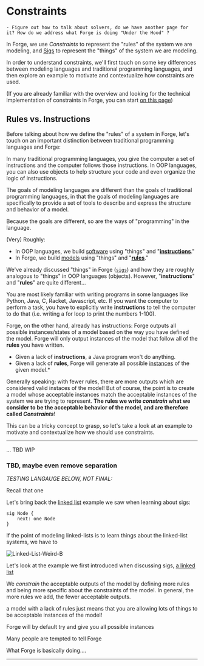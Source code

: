 # Constraints

```admonish danger title="TODO"
- Figure out how to talk about solvers, do we have another page for it? How do we address what Forge is doing "Under the Hood" ?
```

<!--
```admonish danger title="TODO"
- **PAGE IS UNFINISHED!**:
  - Needs re-wording past Rules vs. Instructions, perhaps refactoring to different page
  - Fit the linked list example in there somehow
  - Needs transition statement into constraint types and such
- Clarify or remove * relating to "can/will generate many instances of a model." Well, will Forge **always** do this?
- Add * caveat about "not all possible instances because of inherent bounds (and then link to bounds chapter)
``` -->

In Forge, we use _Constraints_ to represent the "rules" of the system we are modeling, and [Sigs](../sigs/sigs.md) to represent the "things" of the system we are modeling.

In order to understand constraints, we'll first touch on some key differences between modeling languages and traditional programming languages, and then explore an example to motivate and contextualize how constraints are used.

<!-- In order to understand constraints and how they work, we need some context about modeling languages: -->

(If you are already familiar with the overview and looking for the technical implementation of constraints in Forge, you can start [on this page](../constraints/constraint-types.md))

<!--
Recall that in the overview of [what a model is](../overview.md#models), we said that a model

> "...explicitly defines both the "things" that exist in the system, and the "rules" of the system." -->

## Rules vs. Instructions

Before talking about how we define the "rules" of a system in Forge, let's touch on an important distinction between traditional programming languages and Forge:

In many traditional programming languages, you give the computer a set of instructions and the computer follows those instructions. In OOP languages, you can also use objects to help structure your code and even organize the logic of instructions.

The goals of modeling languages are different than the goals of traditional programming languages, in that the goals of modeling languages are specifically to provide a set of tools to describe and express the structure and behavior of a model.

Because the goals are different, so are the ways of "programming" in the language.

<!--
Forge, under the hood, already has

So our job is to write rules, which the existing instructions...

Modeling languages are fundamentally different in that the programmer

With different goals, we have a different development paradigm. -->

(Very) Roughly:

- In OOP languages, we build <ins>software</ins> using "things" and "**<ins>instructions</ins>**."
- In Forge, we build <ins>models</ins> using "things" and "**<ins>rules</ins>**."

We've already discussed "things" in Forge ([`sigs`](../sigs/sigs.md)) and how they are roughly analogous to "things" in OOP languages (objects). However, "**instructions**" and "**rules**" are quite different...

You are most likely familiar with writing programs in some languages like Python, Java, C, Racket, Javascript, etc. If you want the computer to perform a task, you have to explicitly write **instructions** to tell the computer to do that (i.e. writing a for loop to print the numbers 1-100).

<!-- Forge, on the other hand, already has instructions (solver\*) -->

Forge, on the other hand, already has instructions: Forge outputs all possible instances/states of a model based on the way you have defined the model. Forge will only output instances of the model that follow all of the **rules** you have written.

 <!-- uses **rules** that you write to only provide you with valid instances of a model. This is a fundamentally different way to think about "building" something, for the following reason: -->

<!-- analyzes the model you define and outputs all the possible instances that follow the structure and rules of the model\*. With fewer rules, more things are acceptable instances of the model! -->

- Given a lack of **instructions**, a Java program won't do anything.
- Given a lack of **rules**, Forge will generate all possible [instances](../overview.md#instances) of the given model.\*

Generally speaking: with fewer rules, there are more outputs which are considered valid instaces of the model! But of course, the point is to create a model whose acceptable instances match the acceptable instances of the system we are trying to represent. **The rules we write _constrain_ what we consider to be the acceptable behavior of the model, and are therefore called _Constraints_**!

This can be a tricky concept to grasp, so let's take a look at an example to motivate and contextualize how we should use constraints.

---

<!--
_TODO: BEFORE TALKING ABOUT IMPL DETAILS OF CONSTRAINTS IN FORGE, LET'S TALK ABOUT HOW CONSTRAINTS PLAY INTO BUILDING MODELS BY LOOKING AT AN EXAMPLE_ -->

... TBD WIP

### TBD, maybe even remove separation

_TESTING LANGAUGE BELOW, NOT FINAL:_

Recall that one

Let's bring back the [linked list](../../building-models/sigs/sigs.md#admonition-example-sig-w-one-field) example we saw when learning about sigs:

```
sig Node {
    next: one Node
}
```

If the point of modeling linked-lists is to learn things about the linked-list systems, we have to

<!--
![LinkedList-Normal](../../../images/constraints/LinkedList-normal.png)
![LL-Weird-A](../../images/constraints/LinkedList-weird-A.png) -->

![Linked-List-Weird-B](../../images/constraints/LinkedList-weird-B.png)

Let's look at the example we first introduced when discussing sigs, [a linked list](../../building-models/sigs/sigs.md#admonition-example-sig-w-one-field)

We _constrain_ the acceptable outputs of the model by defining more rules and being more specific about the constraints of the model. In general, the more rules we add, the fewer acceptable outputs.

a model with a lack of rules just means that you are allowing lots of things to be acceptable instances of the model!

Forge will by default try and give you all possible instances

<!-- In Forge, the computer already has a set of instructions: construct instances of the model based on how you defined the "things" and "rules" of the model. -->

Many people are tempted to tell Forge

What Forge is basically doing....

---
